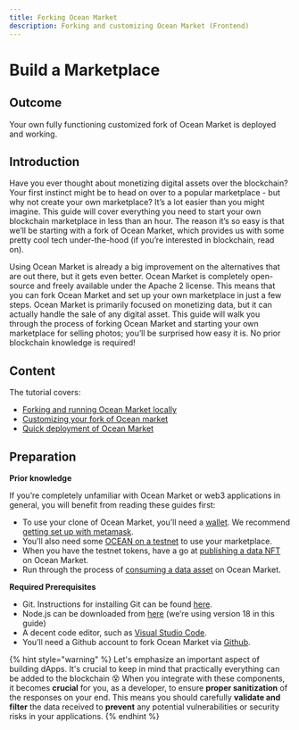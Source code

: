 ```yaml
---
title: Forking Ocean Market
description: Forking and customizing Ocean Market (Frontend)
---
```


# Build a Marketplace

## Outcome

Your own fully functioning customized fork of Ocean Market is deployed and working.

## Introduction

Have you ever thought about monetizing digital assets over the blockchain? Your first instinct might be to head on over to a popular marketplace - but why not create your own marketplace? It’s a lot easier than you might imagine. This guide will cover everything you need to start your own blockchain marketplace in less than an hour. The reason it’s so easy is that we’ll be starting with a fork of Ocean Market, which provides us with some pretty cool tech under-the-hood (if you’re interested in blockchain, read on).

Using Ocean Market is already a big improvement on the alternatives that are out there, but it gets even better. Ocean Market is completely open-source and freely available under the Apache 2 license. This means that you can fork Ocean Market and set up your own marketplace in just a few steps. Ocean Market is primarily focused on monetizing data, but it can actually handle the sale of any digital asset. This guide will walk you through the process of forking Ocean Market and starting your own marketplace for selling photos; you’ll be surprised how easy it is. No prior blockchain knowledge is required!

## Content

The tutorial covers:

* [Forking and running Ocean Market locally](forking-ocean-market.md)
* [Customizing your fork of Ocean market](customising-your-market.md)
* [Quick deployment of Ocean Market](deploying-market.md)

## Preparation

**Prior knowledge**

If you’re completely unfamiliar with Ocean Market or web3 applications in general, you will benefit from reading these guides first:

* To use your clone of Ocean Market, you’ll need a [wallet](../../discover/wallets/README.md). We recommend [getting set up with metamask](../../discover/wallets/metamask-setup.md).
* You’ll also need some [OCEAN on a testnet](../../discover/wallets-and-ocean-tokens.md) to use your marketplace.
* When you have the testnet tokens, have a go at [publishing a data NFT](../../user-guides/publish-data-nfts.md) on Ocean Market.
* Run through the process of [consuming a data asset](../../user-guides/buy-data-nfts.md) on Ocean Market.

**Required Prerequisites**

* Git. Instructions for installing Git can be found [here](https://git-scm.com/book/en/v2/Getting-Started-Installing-Git).
* Node.js can be downloaded from [here](https://nodejs.org/en/download/) (we’re using version 18 in this guide)
* A decent code editor, such as [Visual Studio Code](https://code.visualstudio.com/).
* You’ll need a Github account to fork Ocean Market via [Github](https://github.com/).

{% hint style="warning" %}
Let's emphasize an important aspect of building dApps. It's crucial to keep in mind that practically everything can be added to the blockchain 😵 When you integrate with these components, it becomes **crucial** for you, as a developer, to ensure **proper sanitization** of the responses on your end. This means you should carefully **validate and filter** the data received to **prevent** any potential vulnerabilities or security risks in your applications.
{% endhint %}
